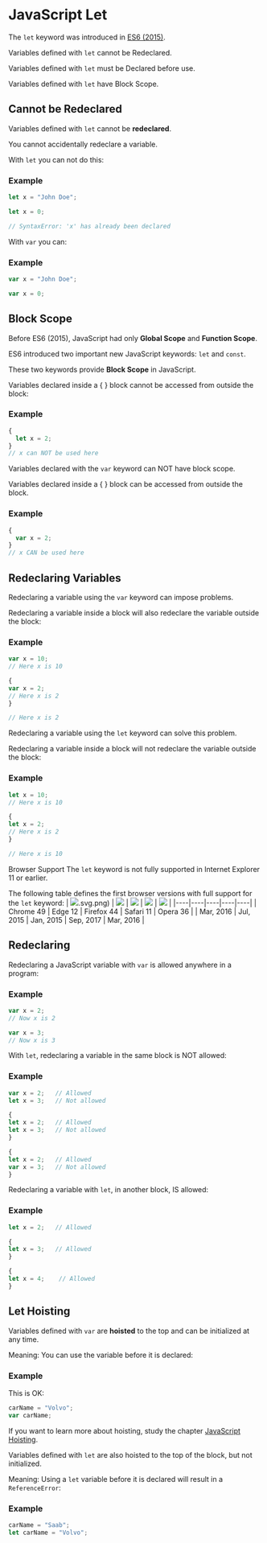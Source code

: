 # JavaScript Let
The `let` keyword was introduced in [ES6 (2015)](https://www.w3schools.com/js/js_es6.asp).

Variables defined with `let` cannot be Redeclared.

Variables defined with `let` must be Declared before use.

Variables defined with `let` have Block Scope.

## Cannot be Redeclared
Variables defined with `let` cannot be **redeclared**.

You cannot accidentally redeclare a variable.

With `let` you can not do this:

### Example
```javascript
let x = "John Doe";

let x = 0;

// SyntaxError: 'x' has already been declared
```

With `var` you can:

### Example
```javascript
var x = "John Doe";

var x = 0;
```

## Block Scope
Before ES6 (2015), JavaScript had only **Global Scope** and **Function Scope**.

ES6 introduced two important new JavaScript keywords: `let` and `const`.

These two keywords provide **Block Scope** in JavaScript.

Variables declared inside a { } block cannot be accessed from outside the block:

### Example
```javascript
{
  let x = 2;
}
// x can NOT be used here
```

Variables declared with the `var` keyword can NOT have block scope.

Variables declared inside a { } block can be accessed from outside the block.

### Example
```javascript
{
  var x = 2;
}
// x CAN be used here
```

## Redeclaring Variables
Redeclaring a variable using the `var` keyword can impose problems.

Redeclaring a variable inside a block will also redeclare the variable outside the block:

### Example
```javascript
var x = 10;
// Here x is 10

{
var x = 2;
// Here x is 2
}

// Here x is 2
```

Redeclaring a variable using the `let` keyword can solve this problem.

Redeclaring a variable inside a block will not redeclare the variable outside the block:

### Example
```javascript
let x = 10;
// Here x is 10

{
let x = 2;
// Here x is 2
}

// Here x is 10
```

Browser Support
The `let` keyword is not fully supported in Internet Explorer 11 or earlier.

The following table defines the first browser versions with full support for the `let` keyword:
| ![](../../Icons/Google_Chrome_icon_(February_2022).svg.png).svg.png) | ![](../../Icons/edge_browser_logo_icon_152998.png) | ![](../../Icons/firefox-logo.png) | ![](../../Icons/transferir.jpg) | ![](../../Icons/opera-icon-29.png) |
|----|----|----|----|----|
| Chrome 49 | Edge 12 | Firefox 44 | Safari 11 | Opera 36 |
| Mar, 2016 | Jul, 2015 | Jan, 2015 | Sep, 2017 | Mar, 2016 |


## Redeclaring
Redeclaring a JavaScript variable with `var` is allowed anywhere in a program:

### Example
```javascript
var x = 2;
// Now x is 2

var x = 3;
// Now x is 3
```

With `let`, redeclaring a variable in the same block is NOT allowed:

### Example
```javascript
var x = 2;   // Allowed
let x = 3;   // Not allowed

{
let x = 2;   // Allowed
let x = 3;   // Not allowed
}

{
let x = 2;   // Allowed
var x = 3;   // Not allowed
}
```

Redeclaring a variable with `let`, in another block, IS allowed:

### Example
```javascript
let x = 2;   // Allowed

{
let x = 3;   // Allowed
}

{
let x = 4;    // Allowed
}
```

## Let Hoisting
Variables defined with `var` are **hoisted** to the top and can be initialized at any time.

Meaning: You can use the variable before it is declared:

### Example
This is OK:
```javascript
carName = "Volvo";
var carName;
```

If you want to learn more about hoisting, study the chapter [JavaScript Hoisting](https://www.w3schools.com/js/js_hoisting.asp).

Variables defined with `let` are also hoisted to the top of the block, but not initialized.

Meaning: Using a `let` variable before it is declared will result in a `ReferenceError`:

### Example
```javascript
carName = "Saab";
let carName = "Volvo";
```